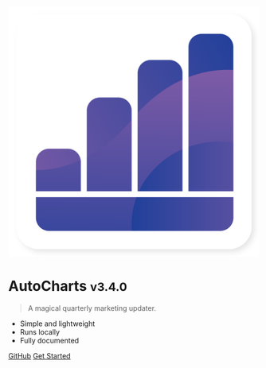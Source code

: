 <!-- _coverpage.md -->

![logo](img/icon.svg)

# AutoCharts <small>v3.4.0</small>

> A magical quarterly marketing updater.

- Simple and lightweight
- Runs locally
- Fully documented

[GitHub](https://github.com/oNevion/AutoCharts)
[Get Started](#main)